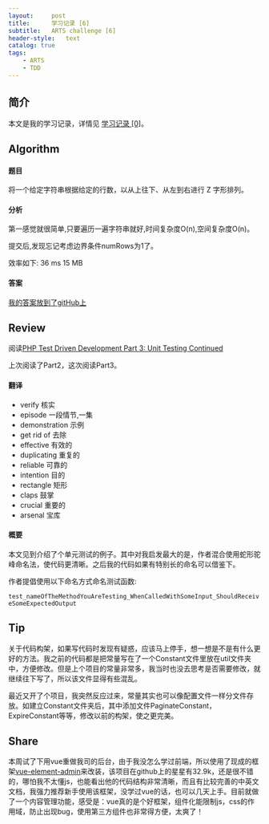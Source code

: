 ```yaml
---
layout:     post
title:      学习记录 [6]
subtitle:   ARTS challenge [6]
header-style:   text
catalog: true
tags:
    - ARTS
    - TDD
---
```


## 简介

本文是我的学习记录，详情见 [学习记录 [0]](/2019/03/31/ARTS-0/)。

## Algorithm

#### 题目
将一个给定字符串根据给定的行数，以从上往下、从左到右进行 Z 字形排列。

#### 分析
第一感觉就很简单,只要遍历一遍字符串就好,时间复杂度O(n),空间复杂度O(n)。

提交后,发现忘记考虑边界条件numRows为1了。

效率如下:
36 ms 15 MB

#### 答案

[我的答案放到了gitHub上](https://github.com/AnthonySAD/leedcode/tree/master/Arithmetic/0006.ZigZagConversion)

## Review

阅读[PHP Test Driven Development Part 3: Unit Testing Continued](https://medium.com/@sameernyaupane/php-test-driven-development-part-3-unit-testing-continued-db5d332197ec)

上次阅读了Part2，这次阅读Part3。

#### 翻译

- verify 核实
- episode 一段情节,一集
- demonstration 示例
- get rid of 去除
- effective 有效的
- duplicating 重复的
- reliable 可靠的
- intention 目的
- rectangle 矩形
- claps 鼓掌
- crucial 重要的
- arsenal 宝库

#### 概要

本文见到介绍了个单元测试的例子。其中对我启发最大的是，作者混合使用蛇形驼峰命名法，使代码更清晰。之后我的代码如果有特别长的命名可以借鉴下。

作者提倡使用以下命名方式命名测试函数:

```test_nameOfTheMethodYouAreTesting_WhenCalledWithSomeInput_ShouldReceiveSomeExpectedOutput```

## Tip

关于代码构架，如果写代码时发现有疑惑，应该马上停手，想一想是不是有什么更好的方法。我之前的代码都是把常量写在了一个Constant文件里放在util文件夹中，方便修改。但是上个项目的常量非常多，我当时也没去思考是否需要修改，就继续往下写了，所以该文件显得有些混乱。

最近又开了个项目，我突然反应过来，常量其实也可以像配置文件一样分文件存放。如建立Constant文件夹后，其中添加文件PaginateConstant，ExpireConstant等等，修改以前的构架，使之更完美。

## Share

本周试了下用vue重做我司的后台，由于我没怎么学过前端，所以使用了现成的框架[vue-element-admin](https://github.com/PanJiaChen/vue-element-admin)来改装，该项目在github上的星星有32.9k，还是很不错的，哪怕我不太懂js，也能看出他的代码结构非常清晰，而且有比较完善的中英文文档，我强力推荐新手使用该框架，没学过vue的话，也可以几天上手。目前就做了一个内容管理功能，感受是：vue真的是个好框架，组件化能限制js，css的作用域，防止出现bug，使用第三方组件也非常得方便，太爽了！
